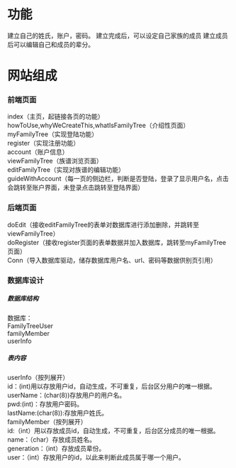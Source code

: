 # 功能	
建立自己的姓氏，账户，密码。
建立完成后，可以设定自己家族的成员
建立成员后可以编辑自己和成员的辈分。 
# 网站组成
### 前端页面
index（主页，起链接各页的功能）  
howToUse,whyWeCreateThis,whatIsFamilyTree（介绍性页面）  
myFamilyTree（实现登陆功能）  
register（实现注册功能）  
account（账户信息）  
viewFamilyTree（族谱浏览页面）  
editFamilyTree（实现对族谱的编辑功能）  
guideWithAccount（每一页的侧边栏，判断是否登陆，登录了显示用户名，点击会跳转至账户界面，未登录点击跳转至登陆界面）  
### 后端页面
doEdit（接收editFamilyTree的表单对数据库进行添加删除，并跳转至viewFamilyTree）  
doRegister（接收register页面的表单数据并加入数据库，跳转至myFamilyTree页面）  
Conn（导入数据库驱动，储存数据库用户名、url、密码等数据供别页引用）  
### 数据库设计
##### 数据库结构
数据库：  
FamilyTreeUser  
familyMember  
userInfo  
##### 表内容
userInfo（按列展开）  
id：(int)用以存放用户id，自动生成，不可重复，后台区分用户的唯一根据。  
userName：(char(8))存放用户的用户名。  
pwd:(int)：存放用户密码。  
lastName:(char(8)):存放用户姓氏。  
familyMember（按列展开）  
id:（int）用以存放成员id，自动生成，不可重复，后台区分成员的唯一根据。  
name：（char）存放成员姓名。  
generation：（int）存放成员辈份。  
user：（int）存放用户的id，以此来判断此成员属于哪一个用户。  
